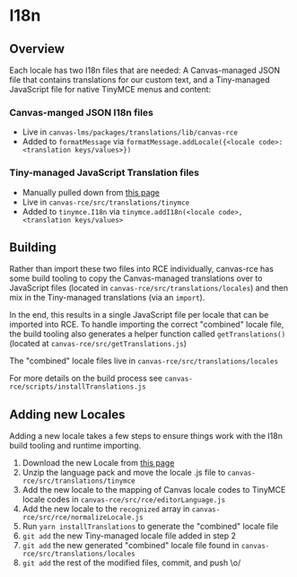 # I18n
## Overview
Each locale has two I18n files that are needed: A Canvas-managed JSON file that contains translations for our custom text, and a Tiny-managed JavaScript file for native TinyMCE menus and content:

### Canvas-manged JSON I18n files
- Live in `canvas-lms/packages/translations/lib/canvas-rce`
- Added to `formatMessage` via `formatMessage.addLocale({<locale code>: <translation keys/values>})`

### Tiny-managed JavaScript Translation files
- Manually pulled down from [this page](https://www.tiny.cloud/get-tiny/language-packages)
- Live in `canvas-rce/src/translations/tinymce`
- Added to `tinymce.I18n` via `tinymce.addI18n(<locale code>, <translation keys/values>`

## Building
Rather than import these two files into RCE individually, canvas-rce has some build tooling to copy the Canvas-managed translations over to JavaScript files (located in `canvas-rce/src/translations/locales`) and then mix in the Tiny-managed translations (via an `import`).

In the end, this results in a single JavaScript file per locale that can be imported into RCE. To handle importing the correct "combined" locale file, the build tooling also generates a helper function called `getTranslations()` (located at `canvas-rce/src/getTranslations.js`)

The "combined" locale files live in `canvas-rce/src/translations/locales`

For more details on the build process see `canvas-rce/scripts/installTranslations.js`

## Adding new Locales
Adding a new locale takes a few steps to ensure things work with the I18n build tooling and runtime importing.

1. Download the new Locale from [this page](https://www.tiny.cloud/get-tiny/language-packages)
2. Unzip the language pack and move the locale .js file to `canvas-rce/src/translations/tinymce`
3. Add the new locale to the mapping of Canvas locale codes to TinyMCE locale codes in `canvas-rce/src/rce/editorLanguage.js`
4. Add the new locale to the `recognized` array in `canvas-rce/src/rce/normalizeLocale.js`
5. Run `yarn installTranslations` to generate the "combined" locale file
6. `git add` the new Tiny-managed locale file added in step 2
7. `git add` the new generated "combined" locale file found in `canvas-rce/src/translations/locales`
8. `git add` the rest of the modified files, commit, and push \o/